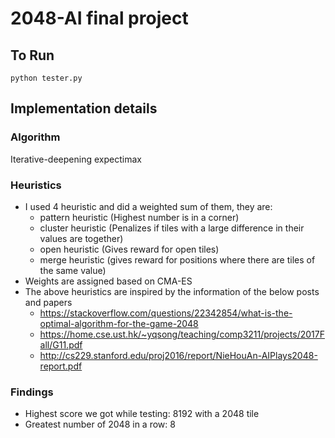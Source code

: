 # 2048-AI final project

## To Run
`python tester.py`

## Implementation details

### Algorithm
Iterative-deepening expectimax

### Heuristics
- I used 4 heuristic and did a weighted sum of them, they are:
  - pattern heuristic (Highest number is in a corner)
  - cluster heuristic (Penalizes if tiles with a large difference in their values are together)
  - open heuristic (Gives reward for open tiles)
  - merge heuristic (gives reward for positions where there are tiles of the same value)
- Weights are assigned based on CMA-ES
- The above heuristics are inspired by the information of the below posts and papers
  - https://stackoverflow.com/questions/22342854/what-is-the-optimal-algorithm-for-the-game-2048
  - https://home.cse.ust.hk/~yqsong/teaching/comp3211/projects/2017Fall/G11.pdf
  - http://cs229.stanford.edu/proj2016/report/NieHouAn-AIPlays2048-report.pdf

### Findings
- Highest score we got while testing: 8192 with a 2048 tile
- Greatest number of 2048 in a row: 8

